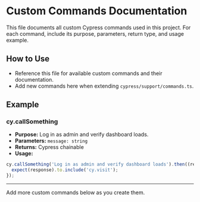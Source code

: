 # Custom Commands Documentation

This file documents all custom Cypress commands used in this project. For each command, include its purpose, parameters, return type, and usage example.

## How to Use
- Reference this file for available custom commands and their documentation.
- Add new commands here when extending `cypress/support/commands.ts`.

## Example

### cy.callSomething
- **Purpose:** Log in as admin and verify dashboard loads.
- **Parameters:** `message: string`
- **Returns:** Cypress chainable
- **Usage:**
```typescript
cy.callSomething('Log in as admin and verify dashboard loads').then((response) => {
  expect(response).to.include('cy.visit');
});
```

---
Add more custom commands below as you create them.
